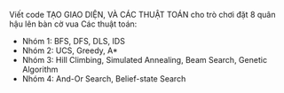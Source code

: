 Viết code TẠO GIAO DIỆN, VÀ CÁC THUẬT TOÁN cho trò chơi đặt 8 quân hậu lên bàn cờ vua
Các thuật toán:
- Nhóm 1: BFS, DFS, DLS, IDS
- Nhóm 2: UCS, Greedy, A*
- Nhóm 3: Hill Climbing, Simulated Annealing, Beam Search, Genetic Algorithm
- Nhóm 4: And-Or Search, Belief-state Search

